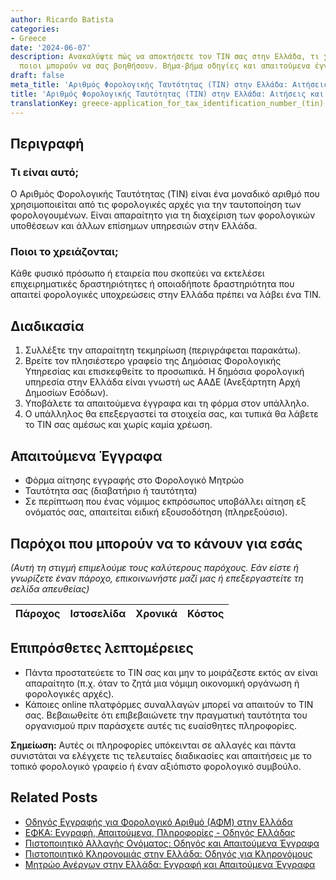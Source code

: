 ```yaml
---
author: Ricardo Batista
categories:
- Greece
date: '2024-06-07'
description: Ανακαλύψτε πώς να αποκτήσετε τον TIN σας στην Ελλάδα, τι χρειάζεστε και
  ποιοι μπορούν να σας βοηθήσουν. Βήμα-βήμα οδηγίες και απαιτούμενα έγγραφα.
draft: false
meta_title: 'Αριθμός Φορολογικής Ταυτότητας (TIN) στην Ελλάδα: Αιτήσεις και Οδηγίες'
title: 'Αριθμός Φορολογικής Ταυτότητας (TIN) στην Ελλάδα: Αιτήσεις και Οδηγίες'
translationKey: greece-application_for_tax_identification_number_(tin)
---
```



## Περιγραφή
### Τι είναι αυτό;
Ο Αριθμός Φορολογικής Ταυτότητας (TIN) είναι ένα μοναδικό αριθμό που χρησιμοποιείται από τις φορολογικές αρχές για την ταυτοποίηση των φορολογουμένων. Είναι απαραίτητο για τη διαχείριση των φορολογικών υποθέσεων και άλλων επίσημων υπηρεσιών στην Ελλάδα.

### Ποιοι το χρειάζονται;
Κάθε φυσικό πρόσωπο ή εταιρεία που σκοπεύει να εκτελέσει επιχειρηματικές δραστηριότητες ή οποιαδήποτε δραστηριότητα που απαιτεί φορολογικές υποχρεώσεις στην Ελλάδα πρέπει να λάβει ένα TIN.

## Διαδικασία
1. Συλλέξτε την απαραίτητη τεκμηρίωση (περιγράφεται παρακάτω).
2. Βρείτε τον πλησιέστερο γραφείο της Δημόσιας Φορολογικής Υπηρεσίας και επισκεφθείτε το προσωπικά. Η δημόσια φορολογική υπηρεσία στην Ελλάδα είναι γνωστή ως ΑΑΔΕ (Ανεξάρτητη Αρχή Δημοσίων Εσόδων).
3. Υποβάλετε τα απαιτούμενα έγγραφα και τη φόρμα στον υπάλληλο.
4. Ο υπάλληλος θα επεξεργαστεί τα στοιχεία σας, και τυπικά θα λάβετε το TIN σας αμέσως και χωρίς καμία χρέωση.

## Απαιτούμενα Έγγραφα
- Φόρμα αίτησης εγγραφής στο Φορολογικό Μητρώο
- Ταυτότητα σας (διαβατήριο ή ταυτότητα)
- Σε περίπτωση που ένας νόμιμος εκπρόσωπος υποβάλλει αίτηση εξ ονόματός σας, απαιτείται ειδική εξουσοδότηση (πληρεξούσιο).

## Παρόχοι που μπορούν να το κάνουν για εσάς
_(Αυτή τη στιγμή επιμελούμε τους καλύτερους παρόχους. Εάν είστε ή γνωρίζετε έναν πάροχο, επικοινωνήστε μαζί μας ή επεξεργαστείτε τη σελίδα απευθείας)_

| Πάροχος | Ιστοσελίδα | Χρονικά | Κόστος |
| --------------- | --------------- | :-------------: | :-------------: |

## Επιπρόσθετες λεπτομέρειες
- Πάντα προστατεύετε το TIN σας και μην το μοιράζεστε εκτός αν είναι απαραίτητο (π.χ. όταν το ζητά μια νόμιμη οικονομική οργάνωση ή φορολογικές αρχές).
- Κάποιες online πλατφόρμες συναλλαγών μπορεί να απαιτούν το TIN σας. Βεβαιωθείτε ότι επιβεβαιώνετε την πραγματική ταυτότητα του οργανισμού πριν παράσχετε αυτές τις ευαίσθητες πληροφορίες.

**Σημείωση:** Αυτές οι πληροφορίες υπόκεινται σε αλλαγές και πάντα συνιστάται να ελέγχετε τις τελευταίες διαδικασίες και απαιτήσεις με το τοπικό φορολογικό γραφείο ή έναν αξιόπιστο φορολογικό συμβούλο.
## Related Posts

- [Οδηγός Εγγραφής για Φορολογικό Αριθμό (ΑΦΜ) στην Ελλάδα](https://tramitit.com/el/guides/greece/aitese_gia_entaxe_ste_dou/)
- [ΕΦΚΑ: Εγγραφή, Απαιτούμενα, Πληροφορίες - Οδηγός Ελλάδας](https://tramitit.com/el/guides/greece/aitese_gia_ephka/)
- [Πιστοποιητικό Αλλαγής Ονόματος: Οδηγός και Απαιτούμενα Έγγραφα](https://tramitit.com/el/guides/greece/aitese_gia_pistopoietiko_allages_eponumou/)
- [Πιστοποιητικό Κληρονομιάς στην Ελλάδα: Οδηγός για Κληρονόμους](https://tramitit.com/el/guides/greece/aitese_gia_pistopoietiko_kleronomias/)
- [Μητρώο Ανέργων στην Ελλάδα: Εγγραφή και Απαιτούμενα Έγγραφα](https://tramitit.com/el/guides/greece/eggraphe_sta_metroa_anergon/)
